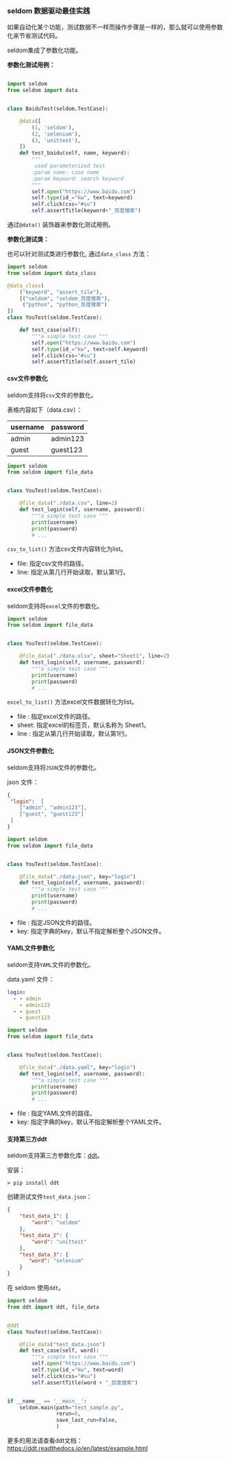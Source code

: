 ### seldom 数据驱动最佳实践

如果自动化某个功能，测试数据不一样而操作步骤是一样的，那么就可以使用参数化来节省测试代码。

seldom集成了参数化功能。

__参数化测试用例：__

```python

import seldom
from seldom import data


class BaiduTest(seldom.TestCase):

    @data([
        (1, 'seldom'),
        (2, 'selenium'),
        (3, 'unittest'),
    ])
    def test_baidu(self, name, keyword):
        """
         used parameterized test
        :param name: case name
        :param keyword: search keyword
        """
        self.open("https://www.baidu.com")
        self.type(id_="kw", text=keyword)
        self.click(css="#su")
        self.assertTitle(keyword+"_百度搜索")
```

通过`@data()` 装饰器来参数化测试用例。

__参数化测试类：__

也可以针对测试类进行参数化, 通过`data_class` 方法：

```python
import seldom
from seldom import data_class

@data_class(
    ("keyword", "assert_tile"),
    [("seldom", "seldom_百度搜索"),
     ("python", "python_百度搜索")
])
class YouTest(seldom.TestCase):

    def test_case(self):
        """a simple test case """
        self.open("https://www.baidu.com")
        self.type(id_="kw", text=self.keyword)
        self.click(css="#su")
        self.assertTitle(self.assert_tile)

```

#### csv文件参数化

seldom支持将`csv`文件的参数化。

表格内容如下（data.csv）：

|  username   | password  |
|  ----  | ----  |
| admin  | admin123 |
| guest  | guest123 |

```python
import seldom
from seldom import file_data


class YouTest(seldom.TestCase):

    @file_data("./data.csv", line=2)
    def test_login(self, username, password):
        """a simple test case """
        print(username)
        print(password)
        # ...

```

`csv_to_list()` 方法csv文件内容转化为list。

* file: 指定csv文件的路径。
* line: 指定从第几行开始读取，默认第1行。

#### excel文件参数化

seldom支持将`excel`文件的参数化。

```python
import seldom
from seldom import file_data


class YouTest(seldom.TestCase):

    @file_data("./data.xlsx", sheet="Sheet1", line=2)
    def test_login(self, username, password):
        """a simple test case """
        print(username)
        print(password)
        # ...

```

`excel_to_list()` 方法excel文件数据转化为list。

* file : 指定excel文件的路径。
* sheet: 指定excel的标签页，默认名称为 Sheet1。
* line :  指定从第几行开始读取，默认第1行。

#### JSON文件参数化

seldom支持将`JSON`文件的参数化。

json 文件：
```json
{
 "login":  [
    ["admin", "admin123"],
    ["guest", "guest123"]
 ]
}
```

```python
import seldom
from seldom import file_data


class YouTest(seldom.TestCase):

    @file_data("./data.json", key="login")
    def test_login(self, username, password):
        """a simple test case """
        print(username)
        print(password)
        # ...

```

* file : 指定JSON文件的路径。
* key: 指定字典的key，默认不指定解析整个JSON文件。

#### YAML文件参数化

seldom支持`YAML`文件的参数化。

data.yaml 文件：

```yaml
login:
  - - admin
    - admin123
  - - guest
    - guest123
```

```python
import seldom
from seldom import file_data


class YouTest(seldom.TestCase):

    @file_data("./data.yaml", key="login")
    def test_login(self, username, password):
        """a simple test case """
        print(username)
        print(password)
        # ...

```

* file : 指定YAML文件的路径。
* key: 指定字典的key，默认不指定解析整个YAML文件。


#### 支持第三方ddt

seldom支持第三方参数化库：[ddt](https://github.com/datadriventests/ddt)。

安装：

```shell
> pip install ddt
```

创建测试文件`test_data.json`：

```json
{
    "test_data_1": {
        "word": "seldom"
    },
    "test_data_2": {
        "word": "unittest"
    },
    "test_data_3": {
       "word": "selenium"
    }
}
```

在 seldom 使用`ddt`。

```python
import seldom
from ddt import ddt, file_data


@ddt
class YouTest(seldom.TestCase):

    @file_data("test_data.json")
    def test_case(self, word):
        """a simple test case """
        self.open("https://www.baidu.com")
        self.type(id_="kw", text=word)
        self.click(css="#su")
        self.assertTitle(word + "_百度搜索")


if __name__ == '__main__':
    seldom.main(path="test_sample.py",
                rerun=0,
                save_last_run=False,
                )
```

更多的用法请查看ddt文档：https://ddt.readthedocs.io/en/latest/example.html
